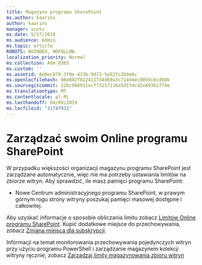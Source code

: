 ```yaml
---
title: Magazynu programu SharePoint
ms.author: kaarins
author: kaarins
manager: scotv
ms.date: 5/17/2018
ms.audience: Admin
ms.topic: article
ROBOTS: NOINDEX, NOFOLLOW
localization_priority: Normal
ms.collection: Adm_O365
ms.custom: ''
ms.assetid: 8e0ec879-3f0e-423b-9d72-5e52fc2b9e0c
ms.openlocfilehash: 08e882f822411734d69a3c714d4ec8059c6cd60b
ms.sourcegitcommit: 228c986911ecf73217116a5d1fdcd2e89362774e
ms.translationtype: MT
ms.contentlocale: pl-PL
ms.lasthandoff: 04/09/2019
ms.locfileid: "31747932"
---
```

# <a name="manage-your-sharepoint-online-storage"></a>Zarządzać swoim Online programu SharePoint

W przypadku większości organizacji magazynu programu SharePoint jest zarządzane automatycznie, więc nie ma potrzeby ustawiania limitów na zbiorze witryn. Aby sprawdzić, ile masz pamięci programu SharePoint:
  
- Nowe Centrum administracyjnego programu SharePoint, w prawym górnym rogu strony witryny poszukaj pamięci masowej dostępne i całkowitej.
    
Aby uzyskać informacje o sposobie obliczania limitu zobacz [Limitów Online programu SharePoint](https://go.microsoft.com/fwlink/p/?LinkID=856113). Kupić dodatkowe miejsce do przechowywania, zobacz [Zmiana miejsca dla subskrypcji](https://go.microsoft.com/fwlink/?linkid=866428).
  
Informacji na temat monitorowania przechowywania pojedynczych witryn przy użyciu programu PowerShell i zarządzanie magazynem kolekcji witryny ręcznie, zobacz [Zarządzaj limity magazynowania zbioru witryn](https://go.microsoft.com/fwlink/?linkid=867833)
  

